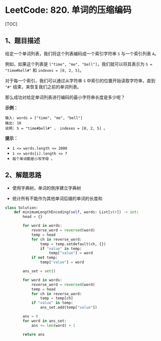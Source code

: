 # LeetCode: 820. 单词的压缩编码

[TOC]

## 1、题目描述

给定一个单词列表，我们将这个列表编码成一个索引字符串 `S` 与一个索引列表 `A`。

例如，如果这个列表是 `["time", "me", "bell"]`，我们就可以将其表示为 `S = "time#bell#"` 和 `indexes = [0, 2, 5]`。

对于每一个索引，我们可以通过从字符串 `S` 中索引的位置开始读取字符串，直到 `"#"` 结束，来恢复我们之前的单词列表。

那么成功对给定单词列表进行编码的最小字符串长度是多少呢？

 

**示例：**

```
输入: words = ["time", "me", "bell"]
输出: 10
说明: S = "time#bell#" ， indexes = [0, 2, 5] 。
```

**提示：**

-   `1 <= words.length <= 2000`
-   `1 <= words[i].length <= 7`
-   `每个单词都是小写字母 。`



## 2、解题思路

-   使用字典树，单词的倒序建立字典树

-   统计所有不能作为其他单词后缀的单词的长度和



```python
class Solution:
    def minimumLengthEncoding(self, words: List[str]) -> int:
        head = {}

        for word in words:
            reverse_word = reversed(word)
            temp = head
            for ch in reverse_word:
                temp = temp.setdefault(ch, {})
                if "value" in temp:
                    temp["value"] = word
            if not temp:
                temp["value"] = word

        ans_set = set()

        for word in words:
            reverse_word = reversed(word)
            temp = head
            for ch in reverse_word:
                temp = temp[ch]
            if "value" in temp:
                ans_set.add(temp["value"])

        ans = 0
        for word in ans_set:
            ans += len(word) + 1

        return ans
```


